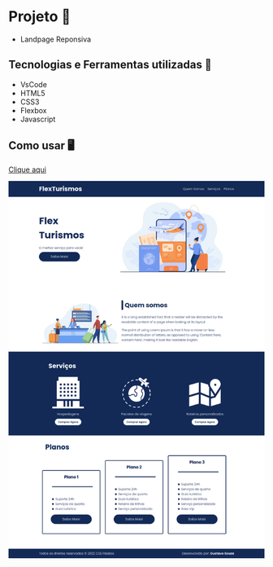 # Projeto :rocket:
- Landpage Reponsiva

## Tecnologias e Ferramentas utilizadas :robot:
- VsCode
- HTML5
- CSS3
- Flexbox
- Javascript

## Como usar 🖥️

[Clique aqui](https://gustavogss.github.io/flexpage/)

<img src="https://github.com/gustavogss/flexpage/blob/main/images/page.png" />
